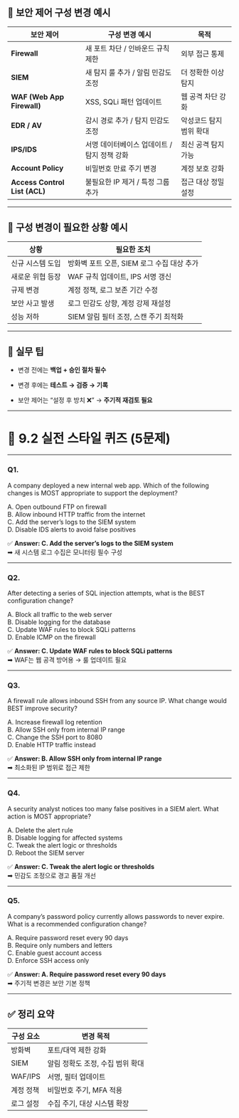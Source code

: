 ## 🔧 보안 제어 구성 변경 예시

|보안 제어|구성 변경 예시|목적|
|---|---|---|
|**Firewall**|새 포트 차단 / 인바운드 규칙 제한|외부 접근 통제|
|**SIEM**|새 탐지 룰 추가 / 알림 민감도 조정|더 정확한 이상 탐지|
|**WAF (Web App Firewall)**|XSS, SQLi 패턴 업데이트|웹 공격 차단 강화|
|**EDR / AV**|감시 경로 추가 / 탐지 민감도 조정|악성코드 탐지 범위 확대|
|**IPS/IDS**|서명 데이터베이스 업데이트 / 탐지 정책 강화|최신 공격 탐지 가능|
|**Account Policy**|비밀번호 만료 주기 변경|계정 보호 강화|
|**Access Control List (ACL)**|불필요한 IP 제거 / 특정 그룹 추가|접근 대상 정밀 설정|

---

## 🎯 구성 변경이 필요한 상황 예시

|상황|필요한 조치|
|---|---|
|신규 시스템 도입|방화벽 포트 오픈, SIEM 로그 수집 대상 추가|
|새로운 위협 등장|WAF 규칙 업데이트, IPS 서명 갱신|
|규제 변경|계정 정책, 로그 보존 기간 수정|
|보안 사고 발생|로그 민감도 상향, 계정 강제 재설정|
|성능 저하|SIEM 알림 필터 조정, 스캔 주기 최적화|

---

## 🧠 실무 팁

- 변경 전에는 **백업 + 승인 절차 필수**
    
- 변경 후에는 **테스트 → 검증 → 기록**
    
- 보안 제어는 “설정 후 방치 ❌” → **주기적 재검토 필요**
    

---

# 🧪 9.2 실전 스타일 퀴즈 (5문제)

---

### **Q1.**

A company deployed a new internal web app. Which of the following changes is MOST appropriate to support the deployment?

A. Open outbound FTP on firewall  
B. Allow inbound HTTP traffic from the internet  
C. Add the server’s logs to the SIEM system  
D. Disable IDS alerts to avoid false positives

✅ **Answer: C. Add the server’s logs to the SIEM system**  
➡ 새 시스템 로그 수집은 모니터링 필수 구성

---

### **Q2.**

After detecting a series of SQL injection attempts, what is the BEST configuration change?

A. Block all traffic to the web server  
B. Disable logging for the database  
C. Update WAF rules to block SQLi patterns  
D. Enable ICMP on the firewall

✅ **Answer: C. Update WAF rules to block SQLi patterns**  
➡ WAF는 웹 공격 방어용 → 룰 업데이트 필요

---

### **Q3.**

A firewall rule allows inbound SSH from any source IP. What change would BEST improve security?

A. Increase firewall log retention  
B. Allow SSH only from internal IP range  
C. Change the SSH port to 8080  
D. Enable HTTP traffic instead

✅ **Answer: B. Allow SSH only from internal IP range**  
➡ 최소화된 IP 범위로 접근 제한

---

### **Q4.**

A security analyst notices too many false positives in a SIEM alert. What action is MOST appropriate?

A. Delete the alert rule  
B. Disable logging for affected systems  
C. Tweak the alert logic or thresholds  
D. Reboot the SIEM server

✅ **Answer: C. Tweak the alert logic or thresholds**  
➡ 민감도 조정으로 경고 품질 개선

---

### **Q5.**

A company’s password policy currently allows passwords to never expire. What is a recommended configuration change?

A. Require password reset every 90 days  
B. Require only numbers and letters  
C. Enable guest account access  
D. Enforce SSH access only

✅ **Answer: A. Require password reset every 90 days**  
➡ 주기적 변경은 보안 기본 정책

---

## ✅ 정리 요약

| 구성 요소   | 변경 목적               |
| ------- | ------------------- |
| 방화벽     | 포트/대역 제한 강화         |
| SIEM    | 알림 정확도 조정, 수집 범위 확대 |
| WAF/IPS | 서명, 필터 업데이트         |
| 계정 정책   | 비밀번호 주기, MFA 적용     |
| 로그 설정   | 수집 주기, 대상 시스템 확장    |